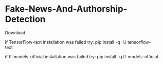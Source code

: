 # Fake-News-And-Authorship-Detection

Download 

if TensorFlow-text installation was failed try:
pip install -q -U tensorflow-text

if tf-models-official installation was failed try:
pip install -q tf-models-official
